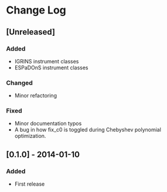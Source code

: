 # Change Log

## [Unreleased]

### Added
- IGRINS instrument classes
- ESPaDOnS instrument classes

### Changed
- Minor refactoring

### Fixed
- Minor documentation typos
- A bug in how fix_c0 is toggled during Chebyshev polynomial optimization.


## [0.1.0] - 2014-01-10
### Added
- First release